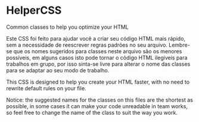 HelperCSS
=========

Common classes to help you optimize your HTML

Este CSS foi feito para ajudar você a criar seu código HTML mais rápido, sem a necessidade de reescrever regras padrões no seu arquivo. Lembre-se que os nomes sugeridos para classes neste arquivo são os menores possíveis, em alguns casos isto pode tornar o código HTML ilegiveis para trabalhos em grupo, por isso sinta-se livre para alterar o nome das classes para se adaptar ao seu modo de trabalho. 

This CSS is designed to help you create your HTML faster, with no need to rewrite default rules on your file. 

Notice: the suggested names for the classes on this files are the shortest as possible, in some cases it can make your code unreadable in team works, so feel free to change the name of the class to suit the way you work.